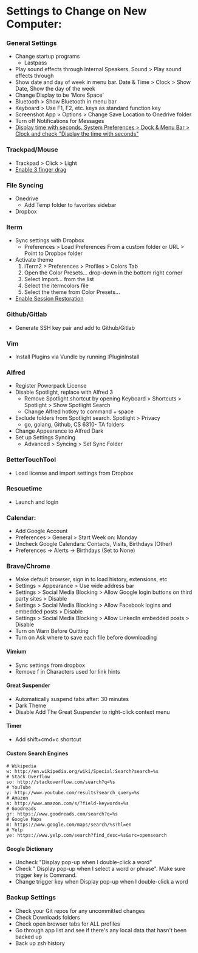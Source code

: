 # Settings to Change on New Computer:

### General Settings
* Change startup programs
    * Lastpass
* Play sound effects through Internal Speakers.  Sound > Play sound effects through
* Show date and day of week in menu bar. Date & Time > Clock > Show Date, Show the day of the week
* Change Display to be 'More Space'
* Bluetooth > Show Bluetooth in menu bar
* Keyboard > Use F1, F2, etc. keys as standard function key
* Screenshot App > Options > Change Save Location to Onedrive folder
* Turn off Notifications for Messages
* [Display time with seconds. System Preferences > Dock & Menu Bar > Clock and check "Display the time with seconds"](https://apple.stackexchange.com/questions/417686/how-can-i-show-seconds-on-macos-bigsurs-menu-bar-clock#:~:text=On%20macOS%20Big%20Sur%2C%20go,Display%20the%20time%20with%20seconds%22.)

### Trackpad/Mouse
* Trackpad > Click > Light
* [Enable 3 finger drag](https://support.apple.com/en-us/HT204609)

### File Syncing
* Onedrive
    * Add Temp folder to favorites sidebar
* Dropbox

### Iterm
* Sync settings with Dropbox
    * Preferences > Load Preferences From a custom folder or URL > Point to Dropbox folder
* Activate theme
    1. iTerm2 > Preferences > Profiles > Colors Tab
    2. Open the Color Presets... drop-down in the bottom right corner
    3. Select Import... from the list
    4. Select the itermcolors file
    5. Select the theme from Color Presets...
* [Enable Session Restoration](https://www.iterm2.com/documentation-restoration.html)

### Github/Gitlab
* Generate SSH key pair and add to Github/Gitlab

### Vim
* Install Plugins via Vundle by running :PluginInstall

### Alfred
* Register Powerpack License
* Disable Spotlight, replace with Alfred 3
    * Remove Spotlight shortcut by opening Keyboard > Shortcuts > Spotlight > Show Spotlight Search
    * Change Alfred hotkey to command + space
* Exclude folders from Spotlight search. Spotlight > Privacy
    * go, golang, Github, CS 6310- TA folders
* Change Appearance to Alfred Dark
* Set up Settings Syncing
    * Advanced > Syncing > Set Sync Folder

### BetterTouchTool
* Load license and import settings from Dropbox

### Rescuetime
* Launch and login

### Calendar:
* Add Google Account
* Preferences > General > Start Week on: Monday
* Uncheck Google Calendars: Contacts, Visits, Birthdays (Other)
* Preferences -> Alerts -> Birthdays (Set to None)

### Brave/Chrome
* Make default browser, sign in to load history, extensions, etc
* Settings > Appearance > Use wide address bar
* Settings > Social Media Blocking > Allow Google login buttons on third party sites > Disable
* Settings > Social Media Blocking > Allow Facebook logins and embedded posts > Disable
* Settings > Social Media Blocking > Allow LinkedIn embedded posts > Disable
* Turn on Warn Before Quitting
* Turn on Ask where to save each file before downloading

#### Vimium
* Sync settings from dropbox
* Remove f in Characters used for link hints

#### Great Suspender
* Automatically suspend tabs after: 30 minutes
* Dark Theme
* Disable Add The Great Suspender to right-click context menu

#### Timer
* Add shift+cmd+c shortcut

#### Custom Search Engines
```
# Wikipedia
w: http://en.wikipedia.org/wiki/Special:Search?search=%s
# Stack Overflow
so: http://stackoverflow.com/search?q=%s
# YouTube
y: http://www.youtube.com/results?search_query=%s
# Amazon
a: http://www.amazon.com/s/?field-keywords=%s
# Goodreads
gr: https://www.goodreads.com/search?q=%s
# Google Maps
m: https://www.google.com/maps/search/%s?hl=en
# Yelp
ye: https://www.yelp.com/search?find_desc=%s&src=opensearch
```

#### Google Dictionary
* Uncheck "Display pop-up when I double-click a word"
* Check " Display pop-up when I select a word or phrase".  Make sure trigger key is Command.
* Change trigger key when Display pop-up when I double-click a word

### Backup Settings
* Check your Git repos for any uncommitted changes
* Check Downloads folders
* Check open browser tabs for ALL profiles
* Go through app list and see if there's any local data that hasn't been backed up
* Back up zsh history
